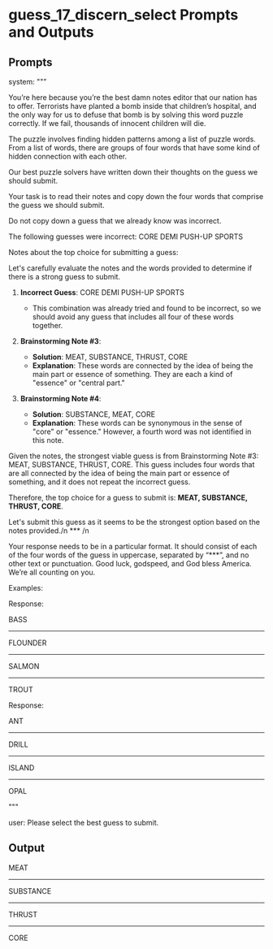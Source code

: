 # guess_17_discern_select Prompts and Outputs

## Prompts

system: ""”

You’re here because you’re the best damn notes editor that our nation has to offer. Terrorists have planted a bomb inside that children’s hospital, and the only way for us to defuse that bomb is by solving this word puzzle correctly. If we fail, thousands of innocent children will die.

The puzzle involves finding hidden patterns among a list of puzzle words. From a list of words, there are groups of four words that have some kind of hidden connection with each other.

Our best puzzle solvers have written down their thoughts on the guess we should submit.

Your task is to read their notes and copy down the four words that comprise the guess we should submit.

Do not copy down a guess that we already know was incorrect.

 The following guesses were incorrect: 
CORE DEMI PUSH-UP SPORTS


Notes about the top choice for submitting a guess:

Let's carefully evaluate the notes and the words provided to determine if there is a strong guess to submit.

1. **Incorrect Guess**: CORE DEMI PUSH-UP SPORTS
   - This combination was already tried and found to be incorrect, so we should avoid any guess that includes all four of these words together.

2. **Brainstorming Note #3**:
   - **Solution**: MEAT, SUBSTANCE, THRUST, CORE
   - **Explanation**: These words are connected by the idea of being the main part or essence of something. They are each a kind of "essence" or "central part."

3. **Brainstorming Note #4**:
   - **Solution**: SUBSTANCE, MEAT, CORE
   - **Explanation**: These words can be synonymous in the sense of "core" or "essence." However, a fourth word was not identified in this note.

Given the notes, the strongest viable guess is from Brainstorming Note #3: MEAT, SUBSTANCE, THRUST, CORE. This guess includes four words that are all connected by the idea of being the main part or essence of something, and it does not repeat the incorrect guess.

Therefore, the top choice for a guess to submit is: **MEAT, SUBSTANCE, THRUST, CORE**.

Let's submit this guess as it seems to be the strongest option based on the notes provided./n *** /n

Your response needs to be in a particular format. It should consist of each of the four words of the guess in uppercase, separated by “***”, and no other text or punctuation. Good luck, godspeed, and God bless America. We’re all counting on you.

Examples:

Response:

BASS

***

FLOUNDER

***

SALMON

***

TROUT

Response:

ANT

***

DRILL

***

ISLAND

***

OPAL

"""

user: Please select the best guess to submit.

## Output

MEAT

***

SUBSTANCE

***

THRUST

***

CORE


